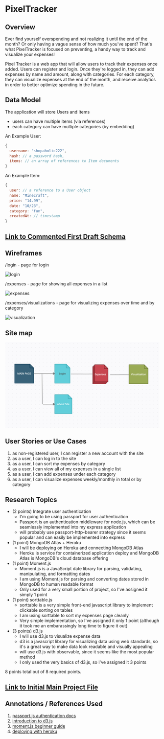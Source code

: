 # PixelTracker

## Overview

Ever find yourself overspending and not realizing it until the end of the month? Or only having a vague sense of how much you've spent? That's what PixelTracker is focused on preventing, a handy way to track and visualize your expenses!

Pixel Tracker is a web app that will allow users to track their expenses once added. Users can register and login. Once they're logged in, they can add expenses by name and amount, along with categories. For each category, they can visualize expenses at the end of the month, and receive analytics in order to better optimize spending in the future.

## Data Model

The application will store Users and Items

* users can have multiple items (via references)
* each category can have multiple categories (by embedding)

An Example User:

```javascript
{
  username: "shopaholic222",
  hash: // a password hash,
  items: // an array of references to Item documents
}
```

An Example Item:

```javascript
{
  user: // a reference to a User object
  name: "Minecraft", 
  price: "14.99", 
  date: "10/23",
  category: "fun",
  createdAt: // timestamp
}
```

## [Link to Commented First Draft Schema](db.js) 

## Wireframes

/login - page for login

![login](https://github.com/nyu-csci-ua-0467-001-002-spring-2022/final-project-jen-tang/blob/master/documentation/login.png)

/expenses - page for showing all expenses in a list

![expenses](https://github.com/nyu-csci-ua-0467-001-002-spring-2022/final-project-jen-tang/blob/master/documentation/expenses.png)

/expenses/visualizations - page for visualizing expenses over time and by category

![visualization](documentation/visualization.PNG)

## Site map

![Site map](documentation/site-map.png)

## User Stories or Use Cases

1. as non-registered user, I can register a new account with the site
2. as a user, I can log in to the site
3. as a user, I can sort my expenses by category
4. as a user, I can view all of my expenses in a single list
5. as a user, I can add expenses under each category
6. as a user, I can visualize expenses weekly/monthly in total or by category

## Research Topics

* (2 points) Integrate user authentication
    * I'm going to be using passport for user authentication
    * Passport is an authentication middleware for node.js, which can be seamlessly implemented into my express application
    * will probably use passport-http-bearer strategy since it seems popular and can easily be implemented into express
* (1 point) MongoDB Atlas + Heroku
    * I will be deploying on Heroku and connecting MongoDB Atlas
    * Heroku is service for containerized application deploy and MongoDB Atlas is MongoDB's cloud database offering
* (1 point) Moment.js
    * Moment.js is a JavaScript date library for parsing, validating, manipulating, and formatting dates
    * I am using Moment.js for parsing and converting dates stored in MongoDB to human readable format
    * Only used for a very small portion of project, so I've assigned it simply 1 point
* (1 point) sorttable.js
    * sorttable is a very simple front-end javascript library to implement clickable sorting on tables
    * I am using sorttable to sort my expenses page cleanly
    * Very simple implementation, so I've assigned it only 1 point (although it took me an embarassingly long time to figure it out)
* (3 points) d3.js
    * I will use d3.js to visualize expense data
    * d3 is a javascript library for visualizing data using web standards, so it's a great way to make data look readable and visually appealing
    * will use d3.js with observable, since it seems like the most popular method
    * I only used the very basics of d3.js, so I've assigned it 3 points

8 points total out of 8 required points.

## [Link to Initial Main Project File](app.js) 

## Annotations / References Used

1. [passport.js authentication docs](http://passportjs.org/docs)
2. [introduction to d3.js](https://observablehq.com/@d3/learn-d3)
3. [moment.js beginner guide](https://momentjs.com/guides/)
4. [deploying with heroku](https://devcenter.heroku.com/articles/deploying-nodejs#provision-a-database)
